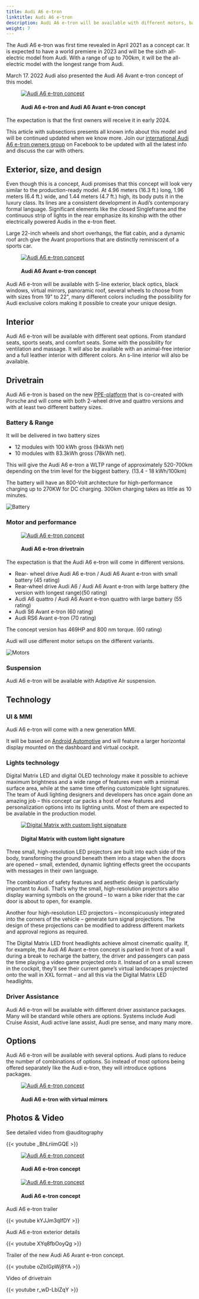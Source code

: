 ```yaml
---
title: Audi A6 e-tron
linktitle: Audi A6 e-tron
description: Audi A6 e-tron will be available with different motors, batteries, technology, and design options and have a range of up to 700km(435mi).
weight: 7
---
```

<!-- markdownlint-disable MD033 -->

The Audi A6 e-tron was first time revealed in April 2021 as a concept car. It is expected to have a world premiere in 2023 and will be the sixth all-electric model from Audi. With a range of up to 700km, it will be the all-electric model with the longest range from Audi.

March 17. 2022 Audi also presented the Audi A6 Avant e-tron concept of this model.

<figure>
    <a href="https://media.electrichasgoneaudi.net/multimedia/models/a6-e-tron/a6-etron-7.jpg">
        <img src="https://media.electrichasgoneaudi.net/multimedia/models/a6-e-tron/a6-etron-7s.jpg" alt="Audi A6 e-tron concept" title="Audi A6 e-tron concept">
    </a>
    <figcaption><h4>Audi A6 e-tron and Audi A6 Avant e-tron concept</h4></figcaption>
</figure>

The expectation is that the first owners will receive it in early 2024.

This article with subsections presents all known info about this model and will be continued updated when we know more. 
Join our [international Audi A6 e-tron owners group](https://www.facebook.com/groups/5590477234297637) on Facebook to be updated with all the latest info and discuss the car with others.

## Exterior, size, and design

Even though this is a concept, Audi promises that this concept will look very similar to the production-ready model. At 4.96 meters (16.3 ft.) long, 1.96 meters (6.4 ft.) wide, and 1.44 meters (4.7 ft.) high, its body puts it in the luxury class. Its lines are a consistent development in Audi’s contemporary formal language. Significant elements like the closed Singleframe and the continuous strip of lights in the rear emphasize its kinship with the other electrically powered Audis in the e-tron fleet.

Large 22-inch wheels and short overhangs, the flat cabin, and a dynamic roof arch give the Avant proportions that are distinctly reminiscent of a sports car.

<figure>
    <a href="https://media.electrichasgoneaudi.net/multimedia/models/a6-e-tron/a6-etron-6.jpg">
        <img src="https://media.electrichasgoneaudi.net/multimedia/models/a6-e-tron/a6-etron-6s.jpg" alt="Audi A6 e-tron concept" title="Audi A6 e-tron concept">
    </a>
    <figcaption><h4>Audi A6 Avant e-tron concept</h4></figcaption>
</figure>

Audi A6 e-tron will be available with S-line exterior, black optics, black windows, virtual mirrors, panoramic roof, several wheels to choose from with sizes from 19" to 22", many different colors including the possibility for Audi exclusive colors making it possible to create your unique design.

## Interior

Audi A6 e-tron will be available with different seat options. From standard seats, sports seats, and comfort seats. Some with the possibility for ventilation and massage. 
It will also be available with an animal-free interior and a full leather interior with different colors. An s-line interior will also be available.

## Drivetrain

Audi A6 e-tron is based on the new [PPE-platform](../../technology/bev-platforms/ppe/) that is co-created with Porsche and will come with both 2-wheel drive and quattro versions and with at least two different battery sizes.

### Battery & Range

It will be delivered in two battery sizes

- 12 modules with 100 kWh gross (94kWh net)
- 10 modules with 83.3kWh gross (78kWh net).

This will give the Audi A6 e-tron a WLTP range of approximately 520-700km depending on the trim level for the biggest battery. (13.4 - 18 kWh/100km)

The battery will have an 800-Volt architecture for high-performance charging up to 270KW for DC charging. 300km charging takes as little as 10 minutes.

![Battery](https://media.electrichasgoneaudi.net/multimedia/models/a6-e-tron/battery.png "Audi A6 e-tron battery with 12 modules and 100kWh gross")

### Motor and performance

<figure>
    <a href="https://media.electrichasgoneaudi.net/multimedia/technology/bev-platforms/ppe/drivetrain.jpgg">
        <img src="https://media.electrichasgoneaudi.net/multimedia/technology/bev-platforms/ppe/drivetrains.jpg" alt="Audi A6 e-tron concept" title="Audi A6 e-tron concept">
    </a>
     <figcaption><h4>Audi A6 e-tron drivetrain</h4></figcaption>
</figure>

The expectation is that the Audi A6 e-tron will come in different versions.

- Rear- wheel drive Audi A6 e-tron / Audi A6 Avant e-tron with small battery (45 rating)
- Rear-wheel drive Audi A6 / Audi A6 Avant e-tron with large battery (the version with longest range)(50 rating)
- Audi A6 quattro / Audi A6 Avant e-tron quattro with large battery (55 rating)
- Audi S6 Avant e-tron  (60 rating)
- Audi RS6 Avant e-tron (70 rating)

The concept version has 469HP and 800 nm torque. (60 rating)

Audi will use different motor setups on the different variants.

![Motors](https://media.electrichasgoneaudi.net/multimedia/models/a6-e-tron/motors.jpg "Motors for Audi A6 e-tron")

### Suspension

Audi A6 e-tron will be available with Adaptive Air suspension.

## Technology

### UI & MMI

Audi A6 e-tron will come with a new generation MMI.

It will be based on  [Android Automotive](https://source.android.com/devices/automotive/start/what_automotive) and will feature
a larger horizontal display mounted on the dashboard and virtual cockpit.

### Lights technology

Digital Matrix LED and digital OLED technology make it possible to achieve maximum brightness and a wide range of features even with a minimal surface area, while at the same time offering customizable light signatures. The team of Audi lighting designers and developers has once again done an amazing job – this concept car packs a host of new features and personalization options into its lighting units. Most of them are expected to be available in the production model.

<figure>
    <a href="https://media.electrichasgoneaudi.net/multimedia/models/a6-e-tron/a6-etron-8.jpg">
        <img src="https://media.electrichasgoneaudi.net/multimedia/models/a6-e-tron/a6-etron-8s.jpg" alt="Digital Matrix with custom light signature" title="Digital Matrix with custom light signature">
    </a>
    <figcaption><h4>Digital Matrix with custom light signature</h4></figcaption>
</figure>

Three small, high-resolution LED projectors are built into each side of the body, transforming the ground beneath them into a stage when the doors are opened – small, extended, dynamic lighting effects greet the occupants with messages in their own language.

The combination of safety features and aesthetic design is particularly important to Audi. That’s why the small, high-resolution projectors also display warning symbols on the ground – to warn a bike rider that the car door is about to open, for example.

Another four high-resolution LED projectors – inconspicuously integrated into the corners of the vehicle – generate turn signal projections. The design of these projections can be modified to address different markets and approval regions as required.

The Digital Matrix LED front headlights achieve almost cinematic quality. If, for example, the Audi A6 Avant e-tron concept is parked in front of a wall during a break to recharge the battery, the driver and passengers can pass the time playing a video game projected onto it. Instead of on a small screen in the cockpit, they’ll see their current game’s virtual landscapes projected onto the wall in XXL format – and all this via the Digital Matrix LED headlights.

### Driver Assistance

Audi A6 e-tron will be available with different driver assistance packages. Many will be standard while others are options. 
Systems include Audi Cruise Assist, Audi active lane assist, Audi pre sense, and many many more.

## Options

Audi A6 e-tron will be available with several options. Audi plans to reduce the number of combinations of options. So instead of most options being offered separately like the Audi e-tron, they will introduce options packages.

<figure>
    <a href="https://media.electrichasgoneaudi.net/multimedia/models/a6-e-tron/a6-etron-5.jpg">
        <img src="https://media.electrichasgoneaudi.net/multimedia/models/a6-e-tron/a6-etron-5s.jpg" alt="Audi A6 e-tron concept" title="Audi A6 e-tron concept">
    </a>
    <figcaption><h4>Audi A6 e-tron with virtual mirrors</h4></figcaption>
</figure>

## Photos & Video

See detailed video from @auditography

{{< youtube _BhLriimGQE >}}

<figure>
    <a href="https://media.electrichasgoneaudi.net/multimedia/models/a6-e-tron/a6-etron-1.jpg">
        <img src="https://media.electrichasgoneaudi.net/multimedia/models/a6-e-tron/a6-etron-1s.jpg" alt="Audi A6 e-tron concept" title="Audi A6 e-tron concept">
    </a>
    <figcaption><h4>Audi A6 e-tron concept</h4></figcaption>
</figure>

<figure>
    <a href="https://media.electrichasgoneaudi.net/multimedia/models/a6-e-tron/a6-etron-2.jpg">
        <img src="https://media.electrichasgoneaudi.net/multimedia/models/a6-e-tron/a6-etron-2s.jpg" alt="Audi A6 e-tron concept" title="Audi A6 e-tron concept">
    </a>
    <figcaption><h4>Audi A6 e-tron concept</h4></figcaption>
</figure>

Audi A6 e-tron trailer

{{< youtube kYJJm3qIfDY >}}

Audi A6 e-tron exterior details

{{< youtube XYq8fbOoyQg >}}

Trailer of the new Audi A6 Avant e-tron concept.

{{< youtube oZbIGpWj8YA >}}

Video of drivetrain

{{< youtube r_wD-LblZqY >}}

